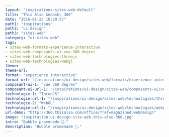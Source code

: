 ```yaml
---
layout: "inspirations-sites-web-default"
title: "This Also &ndash; 360"
date: "2016-01-23 10:20:57"
path1: "inspirations"
path2: "ui-design"
path3: "sites-web"
category: "ui-sites-web"
tags:
- sites-web-formats-experience-interactive
- sites-web-composants-ui-vue-360-degres
- sites-web-technologies-threejs
- sites-web-technologies-webgl
theme:
theme-url:
format: "experience interactive"
format-url: "/inspirations/ui-design/sites-web/formats/experience-interactive/"
composant-ui-1: "vue 360 degres"
composant-ui-url-1: "/inspirations/ui-design/sites-web/composants-ui/vue-360-degres/"
technologie-1: "ThreeJS"
technologie-url-1: "/inspirations/ui-design/sites-web/technologies/threejs/"
technologie-2: "WebGL"
technologie-url-2: "/inspirations/ui-design/sites-web/technologies/webgl/"
url-demo: "http://360.thisalso.com/office/?ref=magazineduwebdesign"
image: "inspiration-ui-design-site-web-this-also-360.jpg"
intro: "Bubble promenade 🔮."
description: "Bubble promenade 🔮."
---
```

